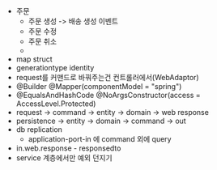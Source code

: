 - 주문
	- 주문 생성  -> 배송 생성 이벤트
	- 주문 수정
	- 주문 취소
	- 
- map struct
- generationtype identity
- request를 커맨드로 바꿔주는건 컨트롤러에서(WebAdaptor)
- @Builder
@Mapper(componentModel = "spring")
- @EqualsAndHashCode @NoArgsConstructor(access = AccessLevel.Protected)
- request -> command -> entity -> domain -> web response
- persistence -> entity -> domain -> command -> out
- db replication
	- application-port-in 에 command 외에 query
- in.web.response - responsedto
- service 계층에서만 예외 던지기